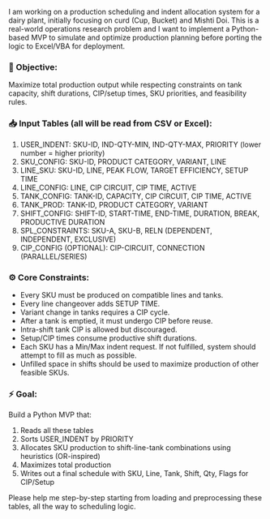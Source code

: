 I am working on a production scheduling and indent allocation system for a dairy plant, initially focusing on curd (Cup, Bucket) and Mishti Doi. This is a real-world operations research problem and I want to implement a Python-based MVP to simulate and optimize production planning before porting the logic to Excel/VBA for deployment.

### 🧭 Objective:
Maximize total production output while respecting constraints on tank capacity, shift durations, CIP/setup times, SKU priorities, and feasibility rules.

### 📥 Input Tables (all will be read from CSV or Excel):
1. USER_INDENT: SKU-ID, IND-QTY-MIN, IND-QTY-MAX, PRIORITY (lower number = higher priority)
2. SKU_CONFIG: SKU-ID, PRODUCT CATEGORY, VARIANT, LINE
3. LINE_SKU: SKU-ID, LINE, PEAK FLOW, TARGET EFFICIENCY, SETUP TIME
4. LINE_CONFIG: LINE, CIP CIRCUIT, CIP TIME, ACTIVE
5. TANK_CONFIG: TANK-ID, CAPACITY, CIP CIRCUIT, CIP TIME, ACTIVE
6. TANK_PROD: TANK-ID, PRODUCT CATEGORY, VARIANT
7. SHIFT_CONFIG: SHIFT-ID, START-TIME, END-TIME, DURATION, BREAK, PRODUCTIVE DURATION
8. SPL_CONSTRAINTS: SKU-A, SKU-B, RELN (DEPENDENT, INDEPENDENT, EXCLUSIVE)
9. CIP_CONFIG (OPTIONAL): CIP-CIRCUIT, CONNECTION (PARALLEL/SERIES)

### ⚙️ Core Constraints:
- Every SKU must be produced on compatible lines and tanks.
- Every line changeover adds SETUP TIME.
- Variant change in tanks requires a CIP cycle.
- After a tank is emptied, it must undergo CIP before reuse.
- Intra-shift tank CIP is allowed but discouraged.
- Setup/CIP times consume productive shift durations.
- Each SKU has a Min/Max indent request. If not fulfilled, system should attempt to fill as much as possible.
- Unfilled space in shifts should be used to maximize production of other feasible SKUs.

### ⚡ Goal:
Build a Python MVP that:
1. Reads all these tables
2. Sorts USER_INDENT by PRIORITY
3. Allocates SKU production to shift-line-tank combinations using heuristics (OR-inspired)
4. Maximizes total production
5. Writes out a final schedule with SKU, Line, Tank, Shift, Qty, Flags for CIP/Setup

Please help me step-by-step starting from loading and preprocessing these tables, all the way to scheduling logic.

